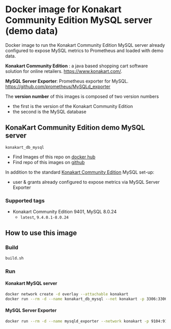 # Docker image for Konakart Community Edition MySQL server (demo data)

Docker image to run the Konakart Community Edition MySQL server already configured to expose MySQL metrics to Prometheus and loaded with demo data.

**Konakart Community Edition** : a java based shopping cart software solution for online retailers. https://www.konakart.com/.

**MySQL Server Exporter**: Prometheus exporter for MySQL. https://github.com/prometheus/MySQLd_exporter

The **version number** of this images is composed of two version numbers
  * the first is the version of the Konakart Community Edition 
  * the second is the MySQL database 

## KonaKart Community Edition demo  MySQL server

`konakart_db_mysql`

* Find Images of this repo on [docker hub](https://hub.docker.com/repository/docker/chiabre/konakart_db_mysql)
* Find repo of this images on [github](https://github.com/chiabre/konakart_dockerized/konakart_db_mysql)

In addition to the standard [Konakart Community Edition](https://www.konakart.com/downloads/community_edition/) MySQL set-up:
* user & grants already configured to expose metrics via MySQL Server Exporter


### Supported tags

* Konakart Community Edition 9401, MySQL 8.0.24
   * `latest`, `9.4.0.1-8.0.24`

## How to use this image

### Build

```bash
build.sh
```

### Run

#### Konakart MySQL server

```bash
docker network create -d overlay --attachable konakart
docker run --rm -d --name konakart_db_mysql --net konakart -p 3306:3306/tcp chiabre/konakart_db_mysql
```

#### MySQL Server Exporter 

```bash
docker run --rm -d --name mysqld_exporter --network konakart -p 9104:9104 -e DATA_SOURCE_NAME="exporter_usr:exporter_pwd@(konakart_db_mysql:3306)/konakart" prom/mysqld-exporter
```